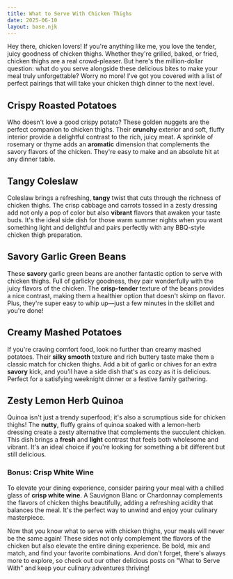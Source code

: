 ```yaml
---
title: What to Serve With Chicken Thighs
date: 2025-06-10
layout: base.njk
---
```


Hey there, chicken lovers! If you're anything like me, you love the tender, juicy goodness of chicken thighs. Whether they're grilled, baked, or fried, chicken thighs are a real crowd-pleaser. But here's the million-dollar question: what do you serve alongside these delicious bites to make your meal truly unforgettable? Worry no more! I've got you covered with a list of perfect pairings that will take your chicken thigh dinner to the next level.

## **Crispy Roasted Potatoes**
Who doesn't love a good crispy potato? These golden nuggets are the perfect companion to chicken thighs. Their **crunchy** exterior and soft, fluffy interior provide a delightful contrast to the rich, juicy meat. A sprinkle of rosemary or thyme adds an **aromatic** dimension that complements the savory flavors of the chicken. They're easy to make and an absolute hit at any dinner table.

## **Tangy Coleslaw**
Coleslaw brings a refreshing, **tangy** twist that cuts through the richness of chicken thighs. The crisp cabbage and carrots tossed in a zesty dressing add not only a pop of color but also **vibrant** flavors that awaken your taste buds. It's the ideal side dish for those warm summer nights when you want something light and delightful and pairs perfectly with any BBQ-style chicken thigh preparation.

## **Savory Garlic Green Beans**
These **savory** garlic green beans are another fantastic option to serve with chicken thighs. Full of garlicky goodness, they pair wonderfully with the juicy flavors of the chicken. The **crisp-tender** texture of the beans provides a nice contrast, making them a healthier option that doesn't skimp on flavor. Plus, they're super easy to whip up—just a few minutes in the skillet and you're done!

## **Creamy Mashed Potatoes**
If you're craving comfort food, look no further than creamy mashed potatoes. Their **silky smooth** texture and rich buttery taste make them a classic match for chicken thighs. Add a bit of garlic or chives for an extra **savory** kick, and you'll have a side dish that's as cozy as it is delicious. Perfect for a satisfying weeknight dinner or a festive family gathering.

## **Zesty Lemon Herb Quinoa**
Quinoa isn't just a trendy superfood; it's also a scrumptious side for chicken thighs! The **nutty**, fluffy grains of quinoa soaked with a lemon-herb dressing create a zesty alternative that complements the succulent chicken. This dish brings a **fresh** and **light** contrast that feels both wholesome and vibrant. It's an ideal choice if you're looking for something a bit different but still delicious.

### **Bonus: Crisp White Wine**

To elevate your dining experience, consider pairing your meal with a chilled glass of **crisp white wine**. A Sauvignon Blanc or Chardonnay complements the flavors of chicken thighs beautifully, adding a refreshing acidity that balances the meal. It's the perfect way to unwind and enjoy your culinary masterpiece.

Now that you know what to serve with chicken thighs, your meals will never be the same again! These sides not only complement the flavors of the chicken but also elevate the entire dining experience. Be bold, mix and match, and find your favorite combinations. And don't forget, there's always more to explore, so check out our other delicious posts on "What to Serve With" and keep your culinary adventures thriving!